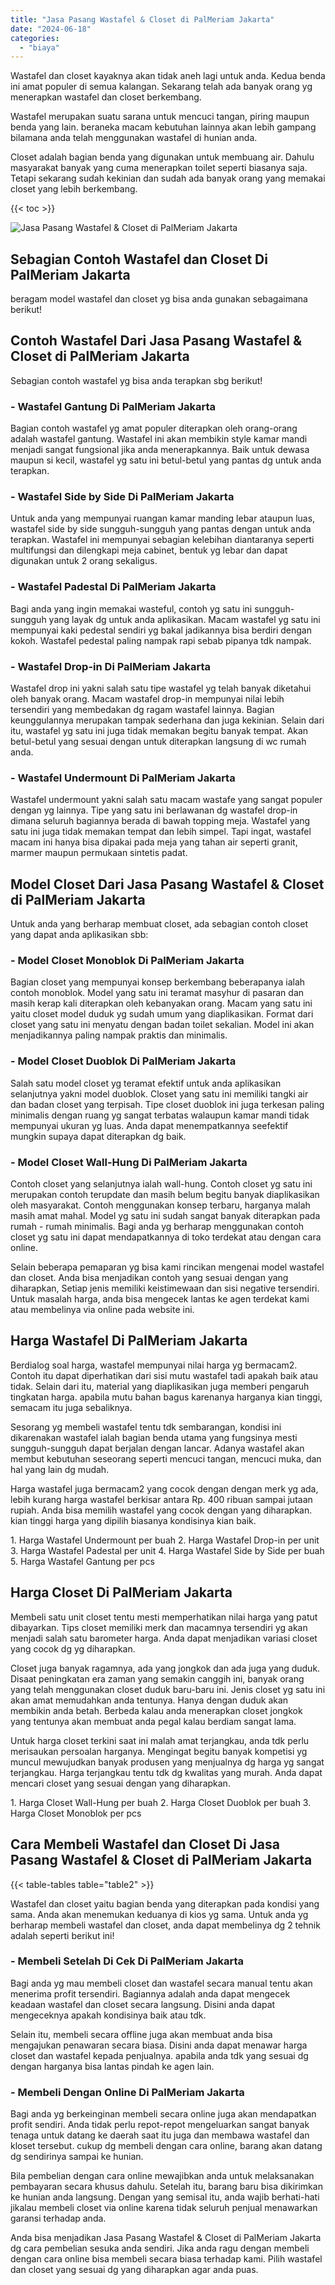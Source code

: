 ```yaml
---
title: "Jasa Pasang Wastafel & Closet di PalMeriam Jakarta"
date: "2024-06-18"
categories: 
  - "biaya"
---
```


Wastafel dan closet kayaknya akan tidak aneh lagi untuk anda. Kedua benda ini amat populer di semua kalangan. Sekarang telah ada banyak orang yg menerapkan wastafel dan closet berkembang.

Wastafel merupakan suatu sarana untuk mencuci tangan, piring maupun benda yang lain. beraneka macam kebutuhan lainnya akan lebih gampang bilamana anda telah menggunakan wastafel di hunian anda.

Closet adalah bagian benda yang digunakan untuk membuang air. Dahulu masyarakat banyak yang cuma menerapkan toilet seperti biasanya saja. Tetapi sekarang sudah kekinian dan sudah ada banyak orang yang memakai closet yang lebih berkembang.

{{< toc >}}

![Jasa Pasang Wastafel & Closet di PalMeriam Jakarta](/images/wastafel-closet-murah41.png)

## Sebagian Contoh Wastafel dan Closet Di PalMeriam Jakarta

beragam model wastafel dan closet yg bisa anda gunakan sebagaimana berikut!

## Contoh Wastafel Dari Jasa Pasang Wastafel & Closet di PalMeriam Jakarta

Sebagian contoh wastafel yg bisa anda terapkan sbg berikut!

### \- Wastafel Gantung Di PalMeriam Jakarta

Bagian contoh wastafel yg amat populer diterapkan oleh orang-orang adalah wastafel gantung. Wastafel ini akan membikin style kamar mandi menjadi sangat fungsional jika anda menerapkannya. Baik untuk dewasa maupun si kecil, wastafel yg satu ini betul-betul yang pantas dg untuk anda terapkan.

### \- Wastafel Side by Side Di PalMeriam Jakarta

Untuk anda yang mempunyai ruangan kamar manding lebar ataupun luas, wastafel side by side sungguh-sungguh yang pantas dengan untuk anda terapkan. Wastafel ini mempunyai sebagian kelebihan diantaranya seperti multifungsi dan dilengkapi meja cabinet, bentuk yg lebar dan dapat digunakan untuk 2 orang sekaligus.

### \- Wastafel Padestal Di PalMeriam Jakarta

Bagi anda yang ingin memakai wasteful, contoh yg satu ini sungguh-sungguh yang layak dg untuk anda aplikasikan. Macam wastafel yg satu ini mempunyai kaki pedestal sendiri yg bakal jadikannya bisa berdiri dengan kokoh. Wastafel pedestal paling nampak rapi sebab pipanya tdk nampak.

### \- Wastafel Drop-in Di PalMeriam Jakarta

Wastafel drop ini yakni salah satu tipe wastafel yg telah banyak diketahui oleh banyak orang. Macam wastafel drop-in mempunyai nilai lebih tersendiri yang membedakan dg ragam wastafel lainnya. Bagian keunggulannya merupakan tampak sederhana dan juga kekinian. Selain dari itu, wastafel yg satu ini juga tidak memakan begitu banyak tempat. Akan betul-betul yang sesuai dengan untuk diterapkan langsung di wc rumah anda.

### \- Wastafel Undermount Di PalMeriam Jakarta

Wastafel undermount yakni salah satu macam wastafe yang sangat populer dengan yg lainnya. Tipe yang satu ini berlawanan dg wastafel drop-in dimana seluruh bagiannya berada di bawah topping meja. Wastafel yang satu ini juga tidak memakan tempat dan lebih simpel. Tapi ingat, wastafel macam ini hanya bisa dipakai pada meja yang tahan air seperti granit, marmer maupun permukaan sintetis padat.

## Model Closet Dari Jasa Pasang Wastafel & Closet di PalMeriam Jakarta

Untuk anda yang berharap membuat closet, ada sebagian contoh closet yang dapat anda aplikasikan sbb:

### \- Model Closet Monoblok Di PalMeriam Jakarta

Bagian closet yang mempunyai konsep berkembang beberapanya ialah contoh monoblok. Model yang satu ini teramat masyhur di pasaran dan masih kerap kali diterapkan oleh kebanyakan orang. Macam yang satu ini yaitu closet model duduk yg sudah umum yang diaplikasikan. Format dari closet yang satu ini menyatu dengan badan toilet sekalian. Model ini akan menjadikannya paling nampak praktis dan minimalis.

### \- Model Closet Duoblok Di PalMeriam Jakarta

Salah satu model closet yg teramat efektif untuk anda aplikasikan selanjutnya yakni model duoblok. Closet yang satu ini memiliki tangki air dan badan closet yang terpisah. Tipe closet duoblok ini juga terkesan paling minimalis dengan ruang yg sangat terbatas walaupun kamar mandi tidak mempunyai ukuran yg luas. Anda dapat menempatkannya seefektif mungkin supaya dapat diterapkan dg baik.

### \- Model Closet Wall-Hung Di PalMeriam Jakarta

Contoh closet yang selanjutnya ialah wall-hung. Contoh closet yg satu ini merupakan contoh terupdate dan masih belum begitu banyak diaplikasikan oleh masyarakat. Contoh menggunakan konsep terbaru, harganya malah masih amat mahal. Model yg satu ini sudah sangat banyak diterapkan pada rumah - rumah minimalis. Bagi anda yg berharap menggunakan contoh closet yg satu ini dapat mendapatkannya di toko terdekat atau dengan cara online.

Selain beberapa pemaparan yg bisa kami rincikan mengenai model wastafel dan closet. Anda bisa menjadikan contoh yang sesuai dengan yang diharapkan, Setiap jenis memiliki keistimewaan dan sisi negative tersendiri. Untuk masalah harga, anda bisa mengecek lantas ke agen terdekat kami atau membelinya via online pada website ini.

## Harga Wastafel Di PalMeriam Jakarta

Berdialog soal harga, wastafel mempunyai nilai harga yg bermacam2. Contoh itu dapat diperhatikan dari sisi mutu wastafel tadi apakah baik atau tidak. Selain dari itu, material yang diaplikasikan juga memberi pengaruh tingkatan harga. apabila mutu bahan bagus karenanya harganya kian tinggi, semacam itu juga sebaliknya.

Sesorang yg membeli wastafel tentu tdk sembarangan, kondisi ini dikarenakan wastafel ialah bagian benda utama yang fungsinya mesti sungguh-sungguh dapat berjalan dengan lancar. Adanya wastafel akan membut kebutuhan seseorang seperti mencuci tangan, mencuci muka, dan hal yang lain dg mudah.

Harga wastafel juga bermacam2 yang cocok dengan dengan merk yg ada, lebih kurang harga wastafel berkisar antara Rp. 400 ribuan sampai jutaan rupiah. Anda bisa memilih wastafel yang cocok dengan yang diharapkan. kian tinggi harga yang dipilih biasanya kondisinya kian baik.

1\. Harga Wastafel Undermount per buah 2. Harga Wastafel Drop-in per unit 3. Harga Wastafel Padestal per unit 4. Harga Wastafel Side by Side per buah 5. Harga Wastafel Gantung per pcs

## Harga Closet Di PalMeriam Jakarta

Membeli satu unit closet tentu mesti memperhatikan nilai harga yang patut dibayarkan. Tips closet memiliki merk dan macamnya tersendiri yg akan menjadi salah satu barometer harga. Anda dapat menjadikan variasi closet yang cocok dg yg diharapkan.

Closet juga banyak ragamnya, ada yang jongkok dan ada juga yang duduk. Disaat peningkatan era zaman yang semakin canggih ini, banyak orang yang telah menggunakan closet duduk baru-baru ini. Jenis closet yg satu ini akan amat memudahkan anda tentunya. Hanya dengan duduk akan membikin anda betah. Berbeda kalau anda menerapkan closet jongkok yang tentunya akan membuat anda pegal kalau berdiam sangat lama.

Untuk harga closet terkini saat ini malah amat terjangkau, anda tdk perlu merisaukan persoalan harganya. Mengingat begitu banyak kompetisi yg muncul mewujudkan banyak produsen yang menjualnya dg harga yg sangat terjangkau. Harga terjangkau tentu tdk dg kwalitas yang murah. Anda dapat mencari closet yang sesuai dengan yang diharapkan.

1\. Harga Closet Wall-Hung per buah 2. Harga Closet Duoblok per buah 3. Harga Closet Monoblok per pcs

## Cara Membeli Wastafel dan Closet Di Jasa Pasang Wastafel & Closet di PalMeriam Jakarta

{{< table-tables table="table2" >}}

Wastafel dan closet yaitu bagian benda yang diterapkan pada kondisi yang sama. Anda akan menemukan keduanya di kios yg sama. Untuk anda yg berharap membeli wastafel dan closet, anda dapat membelinya dg 2 tehnik adalah seperti berikut ini!

### \- Membeli Setelah Di Cek Di PalMeriam Jakarta

Bagi anda yg mau membeli closet dan wastafel secara manual tentu akan menerima profit tersendiri. Bagiannya adalah anda dapat mengecek keadaan wastafel dan closet secara langsung. Disini anda dapat mengeceknya apakah kondisinya baik atau tdk.

Selain itu, membeli secara offline juga akan membuat anda bisa mengajukan penawaran secara biasa. Disini anda dapat menawar harga closet dan wastafel kepada penjualnya. apabila anda tdk yang sesuai dg dengan harganya bisa lantas pindah ke agen lain.

### \- Membeli Dengan Online Di PalMeriam Jakarta

Bagi anda yg berkeinginan membeli secara online juga akan mendapatkan profit sendiri. Anda tidak perlu repot-repot mengeluarkan sangat banyak tenaga untuk datang ke daerah saat itu juga dan membawa wastafel dan kloset tersebut. cukup dg membeli dengan cara online, barang akan datang dg sendirinya sampai ke hunian.

Bila pembelian dengan cara online mewajibkan anda untuk melaksanakan pembayaran secara khusus dahulu. Setelah itu, barang baru bisa dikirimkan ke hunian anda langsung. Dengan yang semisal itu, anda wajib berhati-hati jikalau membeli closet via online karena tidak seluruh penjual menawarkan garansi terhadap anda.

Anda bisa menjadikan Jasa Pasang Wastafel & Closet di PalMeriam Jakarta dg cara pembelian sesuka anda sendiri. Jika anda ragu dengan membeli dengan cara online bisa membeli secara biasa terhadap kami. Pilih wastafel dan closet yang sesuai dg yang diharapkan agar anda puas.
